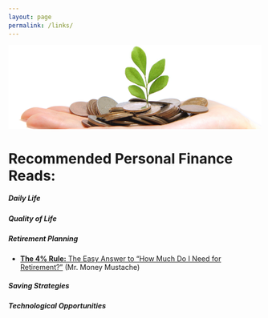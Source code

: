 ```yaml
---
layout: page
permalink: /links/
---
```


![Show me the Money](/images/links_banner.png "Show me the Money Screenshot")

# Recommended Personal Finance Reads:

##### Daily Life

##### Quality of Life

##### Retirement Planning

- [**The 4% Rule:** The Easy Answer to “How Much Do I Need for Retirement?”](http://www.mrmoneymustache.com/2012/05/29/how-much-do-i-need-for-retirement/) (Mr. Money Mustache)

##### Saving Strategies

##### Technological Opportunities

